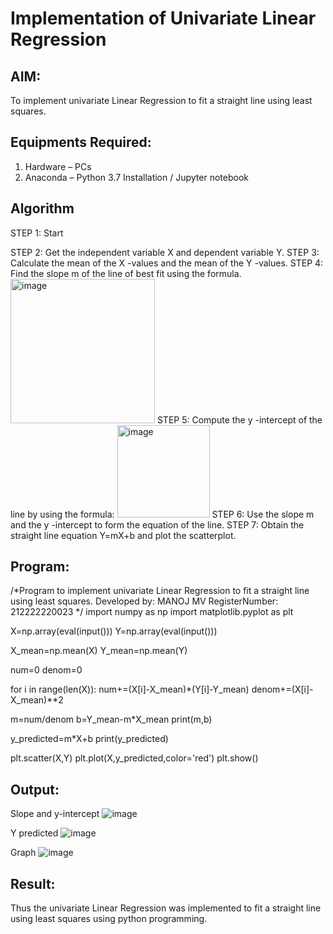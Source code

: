 # Implementation of Univariate Linear Regression
## AIM:
To implement univariate Linear Regression to fit a straight line using least squares.

## Equipments Required:
1. Hardware – PCs
2. Anaconda – Python 3.7 Installation / Jupyter notebook

## Algorithm
STEP 1: Start

STEP 2: Get the independent variable X and dependent variable Y.
STEP 3: Calculate the mean of the X -values and the mean of the Y -values.
STEP 4: Find the slope m of the line of best fit using the formula. 
<img width="231" alt="image" src="https://user-images.githubusercontent.com/93026020/192078527-b3b5ee3e-992f-46c4-865b-3b7ce4ac54ad.png">
STEP 5: Compute the y -intercept of the line by using the formula:
<img width="148" alt="image" src="https://user-images.githubusercontent.com/93026020/192078545-79d70b90-7e9d-4b85-9f8b-9d7548a4c5a4.png">
STEP 6: Use the slope m and the y -intercept to form the equation of the line.
STEP 7:  Obtain the straight line equation Y=mX+b and plot the scatterplot.

## Program:
/*Program to implement univariate Linear Regression to fit a straight line using least squares.
Developed by: MANOJ MV
RegisterNumber: 212222220023
*/
import numpy as np
import matplotlib.pyplot as plt

X=np.array(eval(input()))
Y=np.array(eval(input()))

X_mean=np.mean(X)
Y_mean=np.mean(Y)

num=0
denom=0

for i in range(len(X)):
    num+=(X[i]-X_mean)*(Y[i]-Y_mean)
    denom+=(X[i]-X_mean)**2

m=num/denom
b=Y_mean-m*X_mean
print(m,b)

y_predicted=m*X+b
print(y_predicted)

plt.scatter(X,Y)
plt.plot(X,y_predicted,color='red')
plt.show()



## Output:
Slope and y-intercept
![image](https://github.com/user-attachments/assets/8db3585c-0044-4db1-a540-b8aa50fc3ce3)

Y predicted
![image](https://github.com/user-attachments/assets/fc79bcaa-3bcf-4309-8371-db78d2166f3a)

Graph
![image](https://github.com/user-attachments/assets/a20f0adf-9e10-422e-9e4a-e7ca29821d7b)

## Result:
Thus the univariate Linear Regression was implemented to fit a straight line using least squares using python programming.
